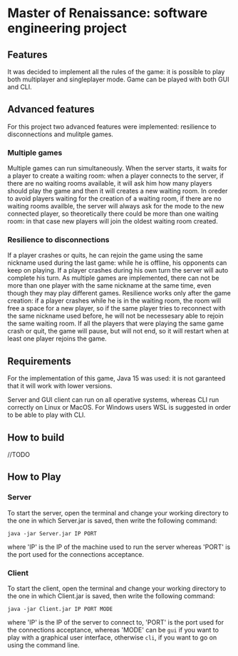 # Master of Renaissance: software engineering project

## Features
It was decided to implement all the rules of the game: it is possible to play both multiplayer and singleplayer mode.
Game can be played with both GUI and CLI.

## Advanced features
For this project two advanced features were implemented: resilience to disconnections and mulitple games.
### Multiple games
Multiple games can run simultaneously. When the server starts, it waits for a player to create a waiting room: when a player connects to the server, if there
are no waiting rooms available, it will ask him how many players should play the game and then it will creates a new waiting room. In oreder to avoid players waiting for the creation
of a waiting room, if there are no waiting rooms availble, the server will always ask for the mode to the new connected player, so theoretically there could be more than one 
waiting room: in that case new players will join the oldest waiting room created.
### Resilience to disconnections
If a player crashes or quits, he can rejoin the game using the same nickname used during the last game: while
he is offline, his opponents can keep on playing. If a player crashes during his own turn the server will auto complete his turn.  As multiple games are implemented, 
there can not be more than one player with the same nickname at the same time, even though they may play different games.
Resilience works only after the game creation: if a player crashes while he is in the waiting room, the room will free a space for a new player, so if the same player tries to reconnect
with the same nickname used before, he will not be necessesary able to rejoin the same waiting room.
If all the players that were playing the same game crash or quit, the game will pause, but will not end, so it will restart when at least one player rejoins the game.

## Requirements
For the implementation of this game, Java 15 was used: it is not garanteed that it will work with lower versions. 

Server and GUI client can run on all operative systems, whereas CLI run correctly on Linux or MacOS. For Windows users WSL is suggested in order to be able to play with CLI.

## How to build
//TODO

## How to Play
### Server
To start the server, open the terminal and change your working directory to the one in which Server.jar is saved, then write the following command:

`java -jar Server.jar IP PORT `

where 'IP' is the IP of the machine used to run the server whereas 'PORT' is the port used for the connections acceptance.
### Client
To start the client, open the terminal and change your working directory to the one in which Client.jar is saved, then write the following command:

`java -jar Client.jar IP PORT MODE`

where 'IP' is the IP of the server to connect to, 'PORT' is the port used for the connections acceptance, whereas 'MODE' can be `gui` if you want to play with a graphical user
interface, otherwise `cli`, if you want to go on using the command line.
